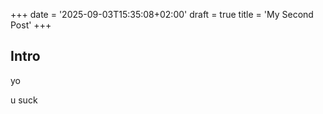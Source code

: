 +++
date = '2025-09-03T15:35:08+02:00'
draft = true
title = 'My Second Post'
+++

## Intro

yo

u suck